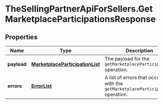 # TheSellingPartnerApiForSellers.GetMarketplaceParticipationsResponse

## Properties
Name | Type | Description | Notes
------------ | ------------- | ------------- | -------------
**payload** | [**MarketplaceParticipationList**](MarketplaceParticipationList.md) | The payload for the `getMarketplaceParticipations` operation. | [optional] 
**errors** | [**ErrorList**](ErrorList.md) | A list of errors that occurred with the `getMarketplaceParticipations` operation. | [optional] 


